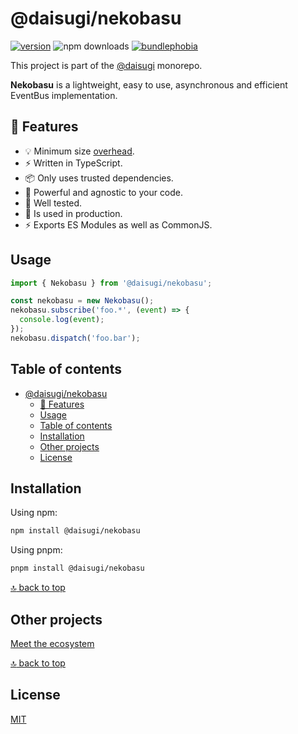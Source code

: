 # @daisugi/nekobasu

[![version](https://img.shields.io/npm/v/@daisugi/nekobasu.svg)](https://www.npmjs.com/package/@daisugi/nekobasu)
![npm downloads](https://img.shields.io/npm/dm/@daisugi/nekobasu)
[![bundlephobia](https://badgen.net/bundlephobia/minzip/@daisugi/nekobasu)](https://bundlephobia.com/result?p=@daisugi/nekobasu)

This project is part of the [@daisugi](https://github.com/daisugiland/daisugi) monorepo.

**Nekobasu** is a lightweight, easy to use, asynchronous and efficient EventBus implementation.

## 🌟 Features

- 💡 Minimum size [overhead](https://bundlephobia.com/result?p=@daisugi/nekobasu).
- ⚡️ Written in TypeScript.
- 📦 Only uses trusted dependencies.
- 🔨 Powerful and agnostic to your code.
- 🧪 Well tested.
- 🤝 Is used in production.
- ⚡️ Exports ES Modules as well as CommonJS.

## Usage

```js
import { Nekobasu } from '@daisugi/nekobasu';

const nekobasu = new Nekobasu();
nekobasu.subscribe('foo.*', (event) => {
  console.log(event);
});
nekobasu.dispatch('foo.bar');
```

## Table of contents

- [@daisugi/nekobasu](#daisuginekobasu)
  - [🌟 Features](#-features)
  - [Usage](#usage)
  - [Table of contents](#table-of-contents)
  - [Installation](#installation)
  - [Other projects](#other-projects)
  - [License](#license)

## Installation

Using npm:

```sh
npm install @daisugi/nekobasu
```

Using pnpm:

```sh
pnpm install @daisugi/nekobasu
```

[:top: back to top](#table-of-contents)

## Other projects

[Meet the ecosystem](../../README.md)

[:top: back to top](#table-of-contents)

## License

[MIT](../../LICENSE)
